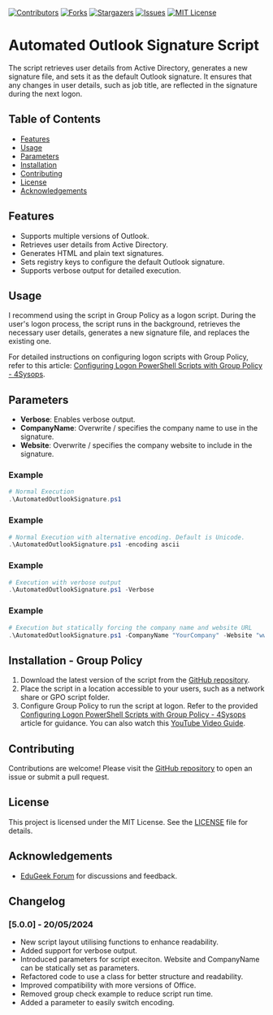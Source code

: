 [![Contributors][contributors-shield]][contributors-url] 
[![Forks][forks-shield]][forks-url]
[![Stargazers][stars-shield]][stars-url]
[![Issues][issues-shield]][issues-url]
[![MIT License][license-shield]][license-url]

# Automated Outlook Signature Script
The script retrieves user details from Active Directory, generates a new signature file, and sets it as the default Outlook signature. It ensures that any changes in user details, such as job title, are reflected in the signature during the next logon.

## Table of Contents
- [Features](#features)
- [Usage](#usage)
- [Parameters](#parameters)
- [Installation](#installation)
- [Contributing](#contributing)
- [License](#license)
- [Acknowledgements](#acknowledgements)

## Features
- Supports multiple versions of Outlook.
- Retrieves user details from Active Directory.
- Generates HTML and plain text signatures.
- Sets registry keys to configure the default Outlook signature.
- Supports verbose output for detailed execution.

## Usage
I recommend using the script in Group Policy as a logon script. During the user's logon process, the script runs in the background, retrieves the necessary user details, generates a new signature file, and replaces the existing one.

For detailed instructions on configuring logon scripts with Group Policy, refer to this article: [Configuring Logon PowerShell Scripts with Group Policy - 4Sysops](https://4sysops.com/archives/configuring-logon-powershell-scripts-with-group-policy/). 

## Parameters
- **Verbose**: Enables verbose output.
- **CompanyName**: Overwrite / specifies the company name to use in the signature.
- **Website**: Overwrite / specifies the company website to include in the signature.

### Example
```powershell
# Normal Execution
.\AutomatedOutlookSignature.ps1 
```

### Example
```powershell
# Normal Execution with alternative encoding. Default is Unicode.
.\AutomatedOutlookSignature.ps1 -encoding ascii
```

### Example
```powershell
# Execution with verbose output
.\AutomatedOutlookSignature.ps1 -Verbose
```

### Example
```powershell
# Execution but statically forcing the company name and website URL
.\AutomatedOutlookSignature.ps1 -CompanyName "YourCompany" -Website "www.yourcompany.com"
```

## Installation - Group Policy
1. Download the latest version of the script from the [GitHub repository](https://github.com/CaptainQwerty/AutomatedOutlookSignature).
2. Place the script in a location accessible to your users, such as a network share or GPO script folder.
3. Configure Group Policy to run the script at logon. Refer to the provided [Configuring Logon PowerShell Scripts with Group Policy - 4Sysops](https://4sysops.com/archives/configuring-logon-powershell-scripts-with-group-policy/) article for guidance. You can also watch this [YouTube Video Guide](https://www.youtube.com/watch?v=rt9y02iBoPE).

## Contributing
Contributions are welcome! Please visit the [GitHub repository](https://github.com/CaptainQwerty/AutomatedOutlookSignature) to open an issue or submit a pull request.

## License
This project is licensed under the MIT License. See the [LICENSE](https://github.com/CaptainQwerty/AutomatedOutlookSignature/blob/master/LICENSE) file for details.

## Acknowledgements
- [EduGeek Forum](http://www.edugeek.net/forums/scripts/205976-outlook-email-signature-automation-ad-attributes.html#post1760284) for discussions and feedback.

## Changelog

### [5.0.0] - 20/05/2024
- New script layout utilising functions to enhance readability.
- Added support for verbose output.
- Introduced parameters for script execiton. Website and CompanyName can be statically set as parameters.
- Refactored code to use a class for better structure and readability.
- Improved compatibility with more versions of Office.
- Removed group check example to reduce script run time.
- Added a parameter to easily switch encoding.

[contributors-shield]: https://img.shields.io/github/contributors/CaptainQwerty/AutomatedOutlookSignature.svg?style=for-the-badge
[contributors-url]: https://github.com/CaptainQwerty/AutomatedOutlookSignature/graphs/contributors
[forks-shield]: https://img.shields.io/github/forks/CaptainQwerty/AutomatedOutlookSignature.svg?style=for-the-badge
[forks-url]: https://github.com/CaptainQwerty/AutomatedOutlookSignature/network/members
[stars-shield]: https://img.shields.io/github/stars/CaptainQwerty/AutomatedOutlookSignature.svg?style=for-the-badge
[stars-url]: https://github.com/CaptainQwerty/AutomatedOutlookSignature/stargazers
[issues-shield]: https://img.shields.io/github/issues/CaptainQwerty/AutomatedOutlookSignature.svg?style=for-the-badge
[issues-url]: https://github.com/CaptainQwerty/AutomatedOutlookSignature/issues
[license-shield]: https://img.shields.io/github/license/CaptainQwerty/AutomatedOutlookSignature.svg?style=for-the-badge
[license-url]: https://github.com/CaptainQwerty/AutomatedOutlookSignature/blob/master/LICENSE